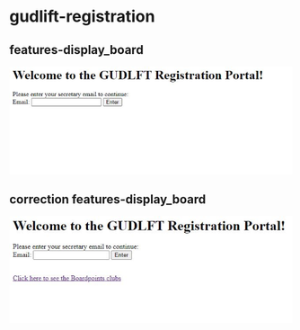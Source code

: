 # gudlift-registration

## features-display_board
![Alt text](https://github.com/molly-muffin/P11_OC_Gudlft/blob/5.features-display_board/Python_Testing-master/images/error1.JPG)  

## correction features-display_board
![Alt text](https://github.com/molly-muffin/P11_OC_Gudlft/blob/5.features-display_board/Python_Testing-master/images/correction1.JPG)
